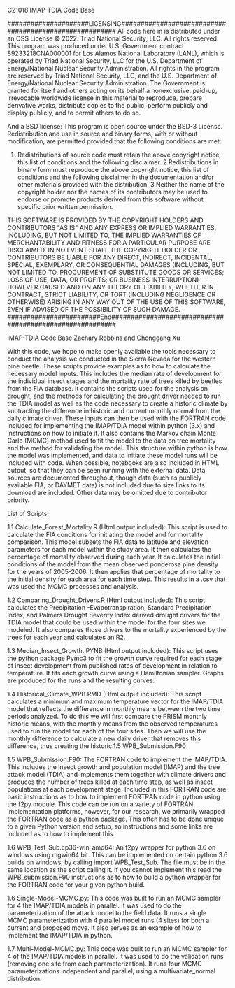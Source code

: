 C21018 IMAP-TDIA Code Base

#####################LICENSING#######################################################
All code here in is distributed under an OSS License 
© 2022. Triad National Security, LLC. All rights reserved.
This program was produced under U.S. Government contract 89233218CNA000001 for Los Alamos
National Laboratory (LANL), which is operated by Triad National Security, LLC for the U.S.
Department of Energy/National Nuclear Security Administration. All rights in the program are
reserved by Triad National Security, LLC, and the U.S. Department of Energy/National Nuclear
Security Administration. The Government is granted for itself and others acting on its behalf a
nonexclusive, paid-up, irrevocable worldwide license in this material to reproduce, prepare
derivative works, distribute copies to the public, perform publicly and display publicly, and to permit
others to do so.

And a BSD license: 
This program is open source under the BSD-3 License.
 Redistribution and use in source and binary forms, with or without modification, are permitted
provided that the following conditions are met:
1. Redistributions of source code must retain the above copyright notice, this list of conditions and
the following disclaimer.
2.Redistributions in binary form must reproduce the above copyright notice, this list of conditions
and the following disclaimer in the documentation and/or other materials provided with the
distribution. 
3.Neither the name of the copyright holder nor the names of its contributors may be used to endorse
or promote products derived from this software without specific prior written permission.

THIS SOFTWARE IS PROVIDED BY THE COPYRIGHT HOLDERS AND CONTRIBUTORS "AS
IS" AND ANY EXPRESS OR IMPLIED WARRANTIES, INCLUDING, BUT NOT LIMITED TO, THE
IMPLIED WARRANTIES OF MERCHANTABILITY AND FITNESS FOR A PARTICULAR
PURPOSE ARE DISCLAIMED. IN NO EVENT SHALL THE COPYRIGHT HOLDER OR
CONTRIBUTORS BE LIABLE FOR ANY DIRECT, INDIRECT, INCIDENTAL, SPECIAL,
EXEMPLARY, OR CONSEQUENTIAL DAMAGES (INCLUDING, BUT NOT LIMITED TO,
PROCUREMENT OF SUBSTITUTE GOODS OR SERVICES; LOSS OF USE, DATA, OR PROFITS;
OR BUSINESS INTERRUPTION) HOWEVER CAUSED AND ON ANY THEORY OF LIABILITY,
WHETHER IN CONTRACT, STRICT LIABILITY, OR TORT (INCLUDING NEGLIGENCE OR
OTHERWISE) ARISING IN ANY WAY OUT OF THE USE OF THIS SOFTWARE, EVEN IF
ADVISED OF THE POSSIBILITY OF SUCH DAMAGE.
########################End#########################################################


IMAP-TDIA Code Base
Zachary Robbins and Chonggang Xu

With this code, we hope to make openly available the tools necessary to conduct the analysis we conducted in the Sierra Nevada for the western pine beetle. These scripts provide examples as to how to calculate the necessary model inputs. This includes the median rate of development for the individual insect stages and the mortality rate of trees killed by beetles from the FIA database. It contains the scripts used for the analysis on drought, and the methods for calculating the drought driver needed to run the TDIA model as well as the code necessary to create a historic climate by subtracting the difference in historic and current monthly normal from the daily climate driver. These inputs can then be used with the FORTRAN code included for implementing the IMAP/TDIA model within python (3.x) and instructions on how to initiate it. It also contains the Markov chain Monte Carlo (MCMC) method used to fit the model to the data on tree mortality and the method for validating the model. This structure within python is how the model was implemented, and data to initiate these model runs will be included with code. When possible, notebooks are also included in HTML output, so that they can be seen running with the external data. Data sources are documented throughout, though data (such as publicly available FIA, or DAYMET data) is not included due to size links to its download are included. Other data may be omitted due to contributor priority.
 
 List of Scripts: 

1.1 Calculate_Forest_Mortality.R (Html output included):
               This script is used to calculate the FIA conditions for initiating the model and for mortality comparison. This model subsets the FIA data to latitude and elevation parameters for each model within the study area. It then calculates the percentage of mortality observed during each year. It calculates the initial conditions of the model from the mean observed ponderosa pine density for the years of 2005-2006. It then applies that percentage of mortality to the initial density for each area for each time step. This results in a .csv that was used the MCMC processes and analysis.
 
1.2 Comparing_Drought_Drivers.R (Html output included):
               This script calculates the Precipitation -Evapotranspiration, Standard Precipitation Index, and Palmers Drought Severity Index derived drought drivers for the TDIA model that could be used within the model for the four sites we modeled. It also compares those drivers to the mortality experienced by the trees for each year and calculates an R2. 

1.3 Median_Insect_Growth.IPYNB (Html output included):
               This script uses the python package Pymc3 to fit the growth curve required for each stage of insect development from published rates of development in relation to temperature. It fits each growth curve using a Hamiltonian sampler. Graphs are produced for the runs and the resulting curves. 

1.4 Historical_Climate_WPB.RMD (Html output included):
 	This script calculates a minimum and maximum temperature vector for the IMAP/TDIA model that reflects the difference in monthly means between the two time periods analyzed. To do this we will first compare the PRISM monthly historic means, with the monthly means from the observed temperatures used to run the model for each of the four sites. Then we will use the monthly difference to calculate a new daily driver that removes this difference, thus creating the historic.1.5 WPB_Submission.F90 

1.5 WPB_Submission.F90:
          The FORTRAN code to implement the IMAP/TDIA. This includes the insect growth and population model (IMAP) and the tree attack model (TDIA) and implements them together with climate drivers and produces the number of trees killed at each time step, as well as insect populations at each development stage. Included in this FORTRAN code are basic instructions as to how to implement FORTRAN code in python using the f2py module. This code can be run on a variety of FORTRAN implementation platforms, however, for our research, we primarily wrapped the FORTRAN code as a python package. This often has to be done unique to a given Python version and setup, so instructions and some links are included as to how to implement this. 

1.6 WPB_Test_Sub.cp36-win_amd64:
         An f2py wrapper for python 3.6 on windows using mgwin64 bit. This can be implemented on certain python 3.6 builds on windows, by calling import WPB_Test_Sub. The file must be in the same location as the script calling it. If you cannot implement this read the WPB_submission.F90 instructions as to how to build a python wrapper for the FORTRAN code for your given python build.

1.6 Single-Model-MCMC.py:
         This code was built to run an MCMC sampler for 4 the IMAP/TDIA models in parallel. It was used to do the parameterization of the attack model to the field data. It runs a single MCMC parameterization with 4 parallel model runs (4 sites) for both a current and proposed move. It also serves as an example of how to implement the IMAP/TDIA in python. 

1.7 Multi-Model-MCMC.py:
 	This code was built to run an MCMC sampler for 4 of the IMAP/TDIA models in parallel. It was used to do the validation runs (removing one site from each parameterization). It runs four MCMC parameterizations independent and parallel, using a multivariate_normal distribution.



